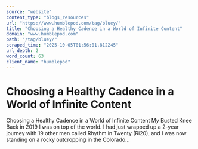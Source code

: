 ```yaml
---
source: "website"
content_type: "blogs_resources"
url: "https://www.humblepod.com/tag/bluey/"
title: "Choosing a Healthy Cadence in a World of Infinite Content"
domain: "www.humblepod.com"
path: "/tag/bluey/"
scraped_time: "2025-10-05T01:56:01.812245"
url_depth: 2
word_count: 63
client_name: "humblepod"
---
```


# Choosing a Healthy Cadence in a World of Infinite Content

Choosing a Healthy Cadence in a World of Infinite Content My Busted Knee Back in 2019 I was on top of the world. I had just wrapped up a 2-year journey with 19 other men called Rhythm in Twenty (Ri20), and I was now standing on a rocky outcropping in the Colorado...